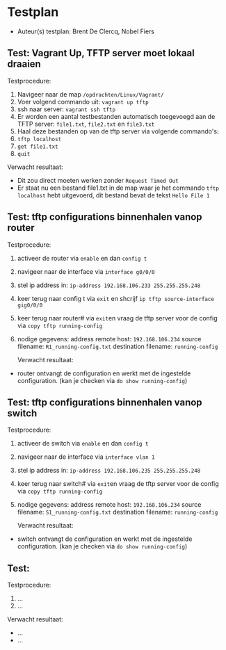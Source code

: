 # Testplan

- Auteur(s) testplan: Brent De Clercq, Nobel Fiers

## Test: Vagrant Up, TFTP server moet lokaal draaien

Testprocedure:

1. Navigeer naar de map `/opdrachten/Linux/Vagrant/`
2. Voer volgend commando uit: `vagrant up tftp`
3. ssh naar server: `vagrant ssh tftp`
4. Er worden een aantal testbestanden automatisch toegevoegd aan de TFTP server: `file1.txt`, `file2.txt` en `file3.txt`
5. Haal deze bestanden op van de tftp server via volgende commando's:
6. `tftp localhost`
7. `get file1.txt`
8. `quit`

Verwacht resultaat:

- Dit zou direct moeten werken zonder `Request Timed Out`
- Er staat nu een bestand file1.txt in de map waar je het commando `tftp localhost` hebt uitgevoerd, dit bestand bevat de tekst `Hello File 1`

<!-- Voeg hier eventueel een screenshot van het verwachte resultaat in. -->

## Test: tftp configurations binnenhalen vanop router

Testprocedure:

1. activeer de router via `enable` en dan `config t`
2. navigeer naar de interface via `interface g0/0/0`
3. stel ip address in: `ip-address 192.168.106.233 255.255.255.248`
4. keer terug naar config t via `exit` en shcrijf `ip tftp source-interface gig0/0/0`
5. keer terug naar router# via `exit`en vraag de tftp server voor de config via `copy tftp running-config`
6. nodige gegevens:
   address remote host: `192.168.106.234`
   source filename: `R1_running-config.txt`
   destination filename: `running-config`

   Verwacht resultaat:

- router ontvangt de configuration en werkt met de ingestelde configuration. (kan je checken via `do show running-config`)

<!-- Voeg hier eventueel een screenshot van het verwachte resultaat in. -->

## Test: tftp configurations binnenhalen vanop switch

Testprocedure:

1. activeer de switch via `enable` en dan `config t`
2. navigeer naar de interface via `interface vlan 1`
3. stel ip address in: `ip-address 192.168.106.235 255.255.255.248`
4. keer terug naar switch# via `exit`en vraag de tftp server voor de config via `copy tftp running-config`
5. nodige gegevens:
   address remote host: `192.168.106.234`
   source filename: `S1_running-config.txt`
   destination filename: `running-config`

   Verwacht resultaat:

- switch ontvangt de configuration en werkt met de ingestelde configuration. (kan je checken via `do show running-config`)

<!-- Voeg hier eventueel een screenshot van het verwachte resultaat in. -->

## Test: <!-- Omschrijving test. -->

Testprocedure:

1. ...
2. ...

Verwacht resultaat:

- ...
- ...

<!-- Voeg hier eventueel een screenshot van het verwachte resultaat in. -->
